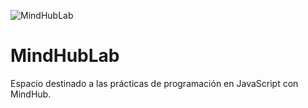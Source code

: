 ![MindHubLab](https://i.imgur.com/hgBo8FR.png)
# MindHubLab
Espacio destinado a las prácticas de programación en JavaScript con MindHub.
